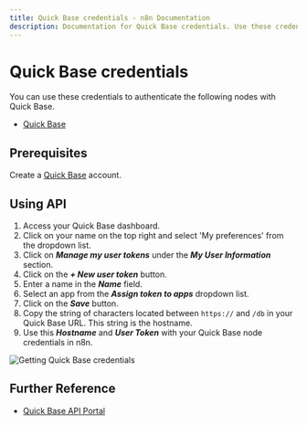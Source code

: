 ```yaml
---
title: Quick Base credentials - n8n Documentation
description: Documentation for Quick Base credentials. Use these credentials to authenticate Quick Base in n8n, a workflow automation platform.
---
```


# Quick Base credentials

You can use these credentials to authenticate the following nodes with Quick Base.

- [Quick Base](/integrations/builtin/app-nodes/n8n-nodes-base.quickbase/)

## Prerequisites

Create a [Quick Base](https://www.quickbase.com/) account.

## Using API

1. Access your Quick Base dashboard.
2. Click on your name on the top right and select 'My preferences' from the dropdown list.
3. Click on ***Manage my user tokens*** under the ***My User Information*** section.
4. Click on the ***+ New user token*** button.
5. Enter a name in the ***Name*** field.
6. Select an app from the ***Assign token to apps*** dropdown list.
7. Click on the ***Save*** button.
8. Copy the string of characters located between `https://` and `/db` in your Quick Base URL. This string is the hostname.
9. Use this ***Hostname*** and ***User Token*** with your Quick Base node credentials in n8n.

![Getting Quick Base credentials](/_images/integrations/builtin/credentials/quickbase/using-api.gif)

## Further Reference

- [Quick Base API Portal](https://developer.quickbase.com/auth)

